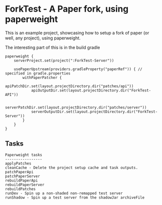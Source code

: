 # ForkTest - A Paper fork, using paperweight

This is an example project, showcasing how to setup a fork of paper (or well, any project), using paperweight.

The interesting part of this is in the build gradle
```
paperweight {
    serverProject.set(project(":ForkTest-Server"))

    usePaperUpstream(providers.gradleProperty("paperRef")) { // specified in gradle.properties
        withPaperPatcher {
            apiPatchDir.set(layout.projectDirectory.dir("patches/api"))
            apiOutputDir.set(layout.projectDirectory.dir("ForkTest-API"))

            serverPatchDir.set(layout.projectDirectory.dir("patches/server"))
            serverOutputDir.set(layout.projectDirectory.dir("ForkTest-Server"))
        }
    }
}

```

## Tasks

```
Paperweight tasks
-----------------
applyPatches
cleanCache - Delete the project setup cache and task outputs.
patchPaperApi
patchPaperServer
rebuildPaperApi
rebuildPaperServer
rebuildPatches
runDev - Spin up a non-shaded non-remapped test server
runShadow - Spin up a test server from the shadowJar archiveFile
```
